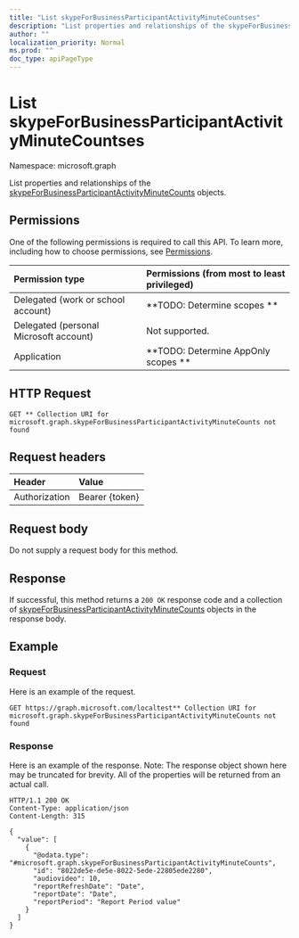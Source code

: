 ```yaml
---
title: "List skypeForBusinessParticipantActivityMinuteCountses"
description: "List properties and relationships of the skypeForBusinessParticipantActivityMinuteCounts objects."
author: ""
localization_priority: Normal
ms.prod: ""
doc_type: apiPageType
---
```


# List skypeForBusinessParticipantActivityMinuteCountses

Namespace: microsoft.graph

List properties and relationships of the [skypeForBusinessParticipantActivityMinuteCounts](../resources/skypeforbusinessparticipantactivityminutecounts.md) objects.

## Permissions
One of the following permissions is required to call this API. To learn more, including how to choose permissions, see [Permissions](/concepts/permissions-reference.md).

|Permission type|Permissions (from most to least privileged)|
|:---|:---|
|Delegated (work or school account)|**TODO: Determine scopes **|
|Delegated (personal Microsoft account)|Not supported.|
|Application|**TODO: Determine AppOnly scopes **|

## HTTP Request
<!-- {
  "blockType": "ignored"
}
-->
``` http
GET ** Collection URI for microsoft.graph.skypeForBusinessParticipantActivityMinuteCounts not found
```

## Request headers
|Header|Value|
|:---|:---|
|Authorization|Bearer {token}|

## Request body
Do not supply a request body for this method.

## Response
If successful, this method returns a `200 OK` response code and a collection of [skypeForBusinessParticipantActivityMinuteCounts](../resources/skypeforbusinessparticipantactivityminutecounts.md) objects in the response body.

## Example

### Request
Here is an example of the request.
<!-- {
  "blockType": "request",
  "name": "get_skypeforbusinessparticipantactivityminutecounts"
}
-->
``` http
GET https://graph.microsoft.com/localtest** Collection URI for microsoft.graph.skypeForBusinessParticipantActivityMinuteCounts not found
```

### Response
Here is an example of the response. Note: The response object shown here may be truncated for brevity. All of the properties will be returned from an actual call.
<!-- {
  "blockType": "response",
  "truncated": true,
  "@odata.type": "collection(microsoft.graph.skypeforbusinessparticipantactivityminutecounts)"
}
-->
``` http
HTTP/1.1 200 OK
Content-Type: application/json
Content-Length: 315

{
  "value": [
    {
      "@odata.type": "#microsoft.graph.skypeForBusinessParticipantActivityMinuteCounts",
      "id": "8022de5e-de5e-8022-5ede-22805ede2280",
      "audiovideo": 10,
      "reportRefreshDate": "Date",
      "reportDate": "Date",
      "reportPeriod": "Report Period value"
    }
  ]
}
```


